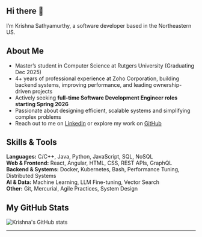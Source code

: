 ## Hi there 👋
I’m Krishna Sathyamurthy, a software developer based in the Northeastern US.

## About Me
- Master’s student in Computer Science at Rutgers University (Graduating Dec 2025)
- 4+ years of professional experience at Zoho Corporation, building backend systems, improving performance, and leading ownership-driven projects
- Actively seeking **full-time Software Development Engineer roles starting Spring 2026**
- Passionate about designing efficient, scalable systems and simplifying complex problems
- Reach out to me on [LinkedIn](https://www.linkedin.com/in/krshsl/) or explore my work on [GitHub](https://github.com/krshsl)

## Skills & Tools
**Languages:** C/C++, Java, Python, JavaScript, SQL, NoSQL  
**Web & Frontend:** React, Angular, HTML, CSS, REST APIs, GraphQL  
**Backend & Systems:** Docker, Kubernetes, Bash, Performance Tuning, Distributed Systems  
**AI & Data:** Machine Learning, LLM Fine-tuning, Vector Search  
**Other:** Git, Mercurial, Agile Practices, System Design

## My GitHub Stats
![Krishna's GitHub stats](https://github-readme-stats.vercel.app/api?username=krshsl&show_icons=true&theme=radical)

---
